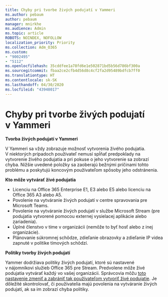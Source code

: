 ```yaml
---
title: Chyby pri tvorbe živých podujatí v Yammeri
ms.author: pebaum
author: pebaum
manager: mnirkhe
ms.audience: Admin
ms.topic: article
ROBOTS: NOINDEX, NOFOLLOW
localization_priority: Priority
ms.collection: Adm_O365
ms.custom:
- "9002495"
- "5112"
ms.openlocfilehash: 35cddfee1a78fd6e1e502871bd5b56d786bf300a
ms.sourcegitcommit: fbaa2ce2cfb4d56d8c4cf2fa2d95489bdfcb7ff0
ms.translationtype: HT
ms.contentlocale: sk-SK
ms.lasthandoff: 04/30/2020
ms.locfileid: "43948017"
---
```

# <a name="live-events-in-yammer-creation-errors"></a>Chyby pri tvorbe živých podujatí v Yammeri

**Tvorba živých podujatí v Yammeri**

V Yammeri sa vždy zobrazuje možnosť vytvorenia živého podujatia. V niektorých prípadoch používateľ nemusí spĺňať predpoklady na vytvorenie živého podujatia a pri pokuse o jeho vytvorenie sa zobrazí chyba. Nižšie uvedené položky sa zaoberajú bežnými príčinami tohto problému a poskytujú koncovým používateľom spôsoby jeho odstránenia.

**Kto môže vytvárať živé podujatia**
- Licenciu na Office 365 Enterprise E1, E3 alebo E5 alebo licenciu na Office 365 A3 alebo A5.
- Povolenie na vytváranie živých podujatí v centre spravovania pre Microsoft Teams.
- Povolenie na vytváranie živých podujatí v službe Microsoft Stream (pre podujatia vytvorené pomocou externej vysielacej aplikácie alebo zariadenia).
- Úplné členstvo v tíme v organizácii (nemôže to byť hosť alebo z inej organizácie).
- Plánovanie súkromnej schôdze, zdieľanie obrazovky a zdieľanie IP videa zapnuté v politike tímových schôdzí.

**Politiky tvorby živých podujatí**

Yammer dodržiava politiky živých podujatí, ktoré sú nastavené v nájomníkovi služieb Office 365 pre Stream. Predvolene môže živé podujatia vytvárať každý vo vašej organizácii. Správcovia môžu [toto nastavenie zmeniť a zabrániť tak používateľom vytvoriť živé podujatie](https://docs.microsoft.com/stream/live-event-administration#enabling-and-restricting-users-to-creating). Je dôležité skontrolovať, či používatelia majú povolenia na vytváranie živých podujatí, ak sa im zobrazí chyba politiky.
